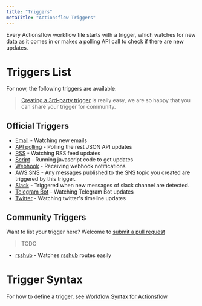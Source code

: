 ```yaml
---
title: "Triggers"
metaTitle: "Actionsflow Triggers"
---
```


Every Actionsflow workflow file starts with a trigger, which watches for new data as it comes in or makes a polling API call to check if there are new updates.

# Triggers List

For now, the following triggers are available:

> [Creating a 3rd-party trigger](./creating-triggers.md) is really easy, we are so happy that you can share your trigger for community.

## Official Triggers

- [Email](./triggers/email.md) - Watching new emails
- [API polling](./triggers/poll.md) - Polling the rest JSON API updates
- [RSS](./triggers/rss.md) - Watching RSS feed updates
- [Script](./triggers/script.md) - Running javascript code to get updates
- [Webhook](./triggers/webhook.md) - Receiving webhook notifications
- [AWS SNS](https://github.com/actionsflow/actionsflow/tree/master/packages/actionsflow-trigger-aws_sns) - Any messages published to the SNS topic you created are triggered by this trigger.
- [Slack](https://github.com/actionsflow/actionsflow/tree/master/packages/actionsflow-trigger-slack) - Triggered when new messages of slack channel are detected.
- [Telegram Bot](https://github.com/actionsflow/actionsflow/tree/master/packages/actionsflow-trigger-telegram_bot) - Watching Telegram Bot updates
- [Twitter](https://github.com/actionsflow/actionsflow/tree/master/packages/actionsflow-trigger-twitter) - Watching twitter's timeline updates

## Community Triggers

Want to list your trigger here? Welcome to [submit a pull request](https://github.com/actionsflow/actionsflow/edit/master/docs/triggers.md)

> TODO

- [rsshub](https://github.com/theowenyoung/actionsflow-trigger-rsshub) - Watches [rsshub](https://docs.rsshub.app/social-media.html) routes easily

# Trigger Syntax

For how to define a trigger, see [Workflow Syntax for Actionsflow](./workflow.md)
